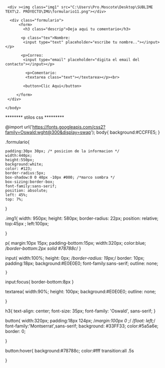  <body>
    
     <div ><img class="img1" src="C:\Users\Pro.Moscote\Desktop\SUBLIME TEXT\2. PROYECTO\IMG\formulario11.png"></div>
      
      <div class="formulario">
          <form>
            <h3 class="descrip">Deja aqui tu comentario</h3>            
                        
           <p class="tex">Nombre:
            <input type="text" placeholder="escribe tu nombre.."></input></p>

           <p>Correo:
            <input type="email" placeholder="digita el email del contacto"></input></p>
            
             <p>Comentario:
             <textarea class="text"></textarea></p><br>
            
            <button>Clic Aqui</button>

         </form>
     </div>
    
    </body>

******** stilos css   *********

@import url('https://fonts.googleapis.com/css2?family=Oswald:wght@300&display=swap');
body{
	background:#CCFFE5;
}


.formulario{
	
	padding:30px 30px; /* posicion de la informacion */
	width:440px;
	height:550px;
	background:white;
	color: #123;
	border-radius:5px;
	box-shadow:0 0 40px -10px #000; /*marco sombra */
	box-sizing:border-box;
	font-family:sans-serif;
	position: absolute;
	left: 45%;
	top: 7%;
	
}

.img1{
 	 width: 950px;
 	 height: 580px;
 	 border-radius: 22px;
 	 position: relative;
    top:45px ;
    left:100px;
    
   }

 

p{
	margin:10px 15px;
	padding-bottom:15px;
	width:320px;
	color:blue;
	/*border-bottom:2px solid #78788c*/
}

input{
	width:100%;
	height: 0px;
	/*border-radius: 19px;*/
	border: 10px;
	padding:18px;
  	background:#E0E0E0;
	font-family:sans-serif;
   outline: none;

	}

input:focus{
	border-bottom:8px 
}


textarea{
	width:90%;
	height: 100px;
	background:#E0E0E0;
	outline: none;
	
}


h3{
text-align: center;
font-size: 35px;
font-family: 'Oswald', sans-serif;
 }

button{
	width:320px;
	padding:18px 124px;
	/*margin:100px 0 ;*/
	/*float: left;*/
	font-family:'Montserrat',sans-serif;
	background: #33FF33;
	color:#5a5a6e;
	border: 0;


}

button:hover{
	background:#78788c;
	color:#fff
		transition:all .5s
	  

}

